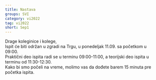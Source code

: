 ```yaml
---
title: Nastava
groups: SVI
category: vi2022
tag: vi2022
short: Sep1
---
```


Drage koleginice i kolege,  
Ispit će biti održan u zgradi na Trgu, u ponedeljak 11.09. sa početkom u 09:00.  
Praktični deo ispita radi se u terminu 09:00-11:00, a teorijski deo ispita u terminu od 11:30-12:30.  
Kako bi smo počeli na vreme, molimo vas da dođete barem 15 minuta pre početka ispita.  

